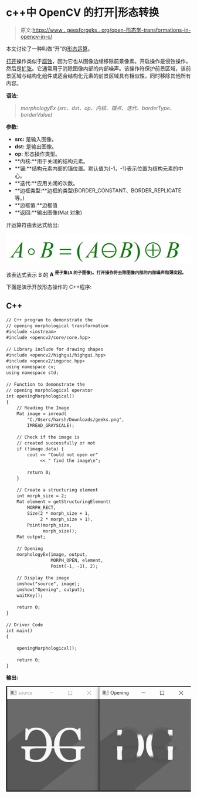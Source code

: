 # c++中 OpenCV 的打开|形态转换

> 原文:[https://www . geesforgeks . org/open-形态学-transformations-in-opencv-in-c/](https://www.geeksforgeeks.org/opening-morphological-transformations-in-opencv-in-c/)

本文讨论了一种叫做“开”的[形态运算](https://www.geeksforgeeks.org/python-morphological-operations-in-image-processing-opening-set-1/)。

[打开](https://www.geeksforgeeks.org/python-morphological-operations-in-image-processing-opening-set-1/)操作类似于[腐蚀](https://www.geeksforgeeks.org/erosion-dilation-images-using-opencv-python/)，因为它也从图像边缘移除前景像素。开启操作是侵蚀操作，然后是[扩张](https://www.geeksforgeeks.org/difference-between-dilation-and-erosion/)。它通常用于消除图像内部的内部噪声。该操作符保护前景区域，该前景区域与结构化组件或适合结构化元素的前景区域具有相似性，同时移除其他所有内容。

**语法:**

> *morphologyEx (src、dst、op、内核、锚点、迭代、borderType、borderValue)*

**参数:**

*   **src:** 是输入图像。
*   **dst:** 是输出图像。
*   **op:** 形态操作类型。
*   **内核:**用于关闭的结构元素。
*   **锚:**结构元素内部的锚位置。默认值为[-1，-1}表示位置为结构元素的中心。
*   **迭代:**应用关闭的次数。
*   **边框类型:**边框的类型(BORDER_CONSTANT、BORDER_REPLICATE 等。)
*   **边框值:**边框值
*   **返回:**输出图像(Mat 对象)

开运算符由表达式给出:

[![](img/ddd144d617f08b86d64725198e699f7b.png)](https://media.geeksforgeeks.org/wp-content/uploads/20191224004548/gft_opening1.png)

该表达式表示 B 的 **A <sup>是子集(A 的子图像)。打开操作符去除图像内部的内部噪声和薄突起。</sup>**

下面是演示开放形态操作的 C++程序:

## C++

```
// C++ program to demonstrate the
// opening morphological transformation
#include <iostream>
#include <opencv2/core/core.hpp>

// Library include for drawing shapes
#include <opencv2/highgui/highgui.hpp>
#include <opencv2/imgproc.hpp>
using namespace cv;
using namespace std;

// Function to demonstrate the
// opening morphological operator
int openingMorphological()
{
    // Reading the Image
    Mat image = imread(
        "C:/Users/harsh/Downloads/geeks.png",
        IMREAD_GRAYSCALE);

    // Check if the image is
    // created successfully or not
    if (!image.data) {
        cout << "Could not open or"
             << " find the image\n";

        return 0;
    }

    // Create a structuring element
    int morph_size = 2;
    Mat element = getStructuringElement(
        MORPH_RECT,
        Size(2 * morph_size + 1,
             2 * morph_size + 1),
        Point(morph_size,
              morph_size));
    Mat output;

    // Opening
    morphologyEx(image, output,
                 MORPH_OPEN, element,
                 Point(-1, -1), 2);

    // Display the image
    imshow("source", image);
    imshow("Opening", output);
    waitKey();

    return 0;
}

// Driver Code
int main()
{

    openingMorphological();

    return 0;
}
```

**输出:**

[![](img/aba3d41487683e338253453077dc13b5.png)](https://media.geeksforgeeks.org/wp-content/uploads/20210125153136/gg.jpg)